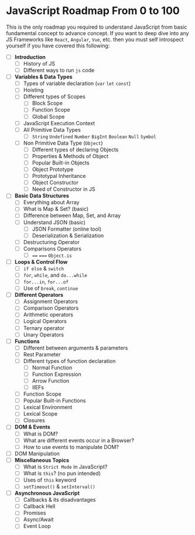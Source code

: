 # JavaScript Roadmap From 0 to 100

This is the only roadmap you required to understand JavaScript from basic fundamental concept to advance concept. If you want to deep dive into any JS Frameworks like `React`, `Angular`, `Vue`, etc. then you must self introspect yourself if you have covered this following:


- [ ] **Introduction**
  - [ ] History of JS
  - [ ] Different ways to run `js` code
- [ ] **Variables & Data Types**
  - [ ] Types of variable declaration (`var` `let` `const`)
  - [ ] Hoisting
  - [ ] Different types of Scopes
    - [ ] Block Scope
    - [ ] Function Scope
    - [ ] Global Scope
  - [ ] JavaScript Execution Context
  - [ ] All Primitive Data Types
    - [ ] `String` `Undefined` `Number` `BigInt` `Boolean` `Null` `Symbol`
  - [ ] Non Primitive Data Type (`Object`)
    - [ ] Different types of declaring Objects
    - [ ] Properties & Methods of Object
    - [ ] Popular Built-in Objects
    - [ ] Object Prototype
    - [ ] Prototypal Inheritance
    - [ ] Object Constructor
    - [ ] Need of Constructor in JS
- [ ] **Basic Data Structures**
  - [ ] Everything about Array
  - [ ] What is Map & Set? (basic)
  - [ ] Difference between Map, Set, and Array
  - [ ] Understand JSON (basic)
    - [ ] JSON Formatter (online tool)
    - [ ] Deserialization & Serialization
  - [ ] Destructuring Operator
  - [ ] Comparisons Operators
    - [ ] `==` `===` `Object.is`
- [ ] **Loops & Control Flow**
  - [ ] `if else` & `switch`
  - [ ] `for`, `while`, and `do...while`
  - [ ] `for...in`, `for...of`
  - [ ] Use of `break`, `continue`
- [ ] **Different Operators**
  - [ ] Assignment Operators
  - [ ] Comparison Operators
  - [ ] Arithmetic operators
  - [ ] Logical Operators
  - [ ] Ternary operator
  - [ ] Unary Operators
- [ ] **Functions**
  - [ ] Different between arguments & parameters
  - [ ] Rest Parameter
  - [ ] Different types of function declaration
    - [ ] Normal Function
    - [ ] Function Expression
    - [ ] Arrow Function
    - [ ] IIEFs
  - [ ] Function Scope
  - [ ] Popular Built-in Functions
  - [ ] Lexical Environment
  - [ ] Lexical Scope
  - [ ] Closures
- [ ] **DOM & Events**
  - [ ] What is DOM?
  - [ ] What are different events occur in a Browser?
  - [ ] How to use events to manipulate DOM?
 - [ ] DOM Manipulation
- [ ] **Miscellaneous Topics**
  - [ ] What is `Strict Mode` in JavaScript?
  - [ ] What is `this`? (no pun intended)
  - [ ] Uses of `this` keyword
  - [ ] `setTimeout()` & `setInterval()`
- [ ] **Asynchronous JavaScript**
  - [ ] Callbacks & its disadvantages
  - [ ] Callback Hell
  - [ ] Promises
  - [ ] Async/Await
  - [ ] Event Loop